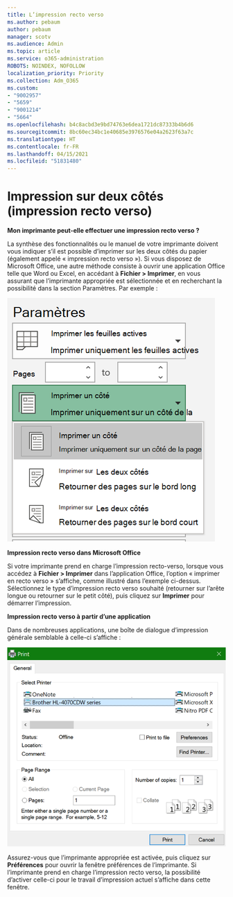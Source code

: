 ```yaml
---
title: L’impression recto verso
ms.author: pebaum
author: pebaum
manager: scotv
ms.audience: Admin
ms.topic: article
ms.service: o365-administration
ROBOTS: NOINDEX, NOFOLLOW
localization_priority: Priority
ms.collection: Adm_O365
ms.custom:
- "9002957"
- "5659"
- "9001214"
- "5664"
ms.openlocfilehash: b4c8acbd3e9bd74763e6dea1721dc87333b4b6d6
ms.sourcegitcommit: 8bc60ec34bc1e40685e3976576e04a2623f63a7c
ms.translationtype: HT
ms.contentlocale: fr-FR
ms.lasthandoff: 04/15/2021
ms.locfileid: "51831480"
---
```

# <a name="printing-on-both-sides-of-paper-duplex-printing"></a>Impression sur deux côtés (impression recto verso)

**Mon imprimante peut-elle effectuer une impression recto verso ?**

La synthèse des fonctionnalités ou le manuel de votre imprimante doivent vous indiquer s’il est possible d’imprimer sur les deux côtés du papier (également appelé « impression recto verso »). Si vous disposez de Microsoft Office, une autre méthode consiste à ouvrir une application Office telle que Word ou Excel, en accédant à **Fichier > Imprimer**, en vous assurant que l’imprimante appropriée est sélectionnée et en recherchant la possibilité dans la section Paramètres. Par exemple : 

![Paramètres de l’imprimante](media/print-settings.png)

**Impression recto verso dans Microsoft Office**

Si votre imprimante prend en charge l’impression recto-verso, lorsque vous accédez à **Fichier > Imprimer** dans l’application Office, l’option « imprimer en recto verso » s’affiche, comme illustré dans l’exemple ci-dessus.  Sélectionnez le type d’impression recto verso souhaité (retourner sur l’arête longue ou retourner sur le petit côté), puis cliquez sur **Imprimer** pour démarrer l’impression.

**Impression recto verso à partir d’une application**

Dans de nombreuses applications, une boîte de dialogue d’impression générale semblable à celle-ci s’affiche : 

![Boîte de dialogue Imprimer](media/print-dialog.png)

Assurez-vous que l’imprimante appropriée est activée, puis cliquez sur **Préférences** pour ouvrir la fenêtre préférences de l’imprimante. Si l’imprimante prend en charge l’impression recto verso, la possibilité d’activer celle-ci pour le travail d’impression actuel s’affiche dans cette fenêtre.
